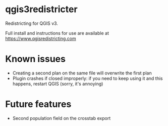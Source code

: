 # qgis3redistricter
Redistricting for QGIS v3.

Full install and instructions for use are available at https://www.qgisredistricting.com

# Known issues
- Creating a second plan on the same file will overwrite the first plan
- Plugin crashes if closed improperly: if you need to keep using it and this happens, restart QGIS (sorry, it's annoying)

# Future features
- Second population field on the crosstab export
